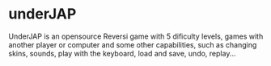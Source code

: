 underJAP
========

UnderJAP is an opensource Reversi game with 5 dificulty levels, games with another player or computer and some other capabilities, such as changing skins, sounds, play with the keyboard, load and save, undo, replay...